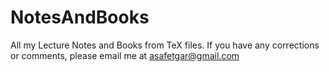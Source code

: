 # NotesAndBooks
All my Lecture Notes and Books from TeX files. If you have any corrections or comments, please email me at <asafetgar@gmail.com>

